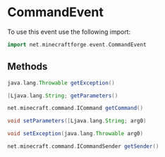 # CommandEvent

To use this event use the following import:
```groovy
import net.minecraftforge.event.CommandEvent
```

## Methods
```groovy
java.lang.Throwable getException()
```

```groovy
[Ljava.lang.String; getParameters()
```

```groovy
net.minecraft.command.ICommand getCommand()
```

```groovy
void setParameters([Ljava.lang.String; arg0)
```

```groovy
void setException(java.lang.Throwable arg0)
```

```groovy
net.minecraft.command.ICommandSender getSender()
```

